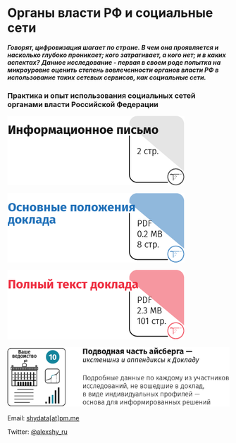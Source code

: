 # Органы власти РФ и социальные сети

__*Говорят, цифровизация шагает по стране. В чем она проявляется и насколько глубоко проникает; кого затрагивает, а кого нет; и в каких аспектах?
Данное исследование - первая в своем роде попытка на микроуровне оценить степень вовлеченности органов власти РФ в использование таких сетевых сервисов, как социальные сети.*__

<h3 style="color=#84103B;">Практика и опыт использования социальных сетей органами власти Российской Федерации</h3>

<a href="https://github.com/shydata/govnets/blob/main/press-release.md"><img src="https://github.com/shydata/govnets/blob/main/_pr-rel.png" alt="Информационное письмо, 11.11.2020"></a>

<a href="https://github.com/shydata/govnets/blob/main/govnetsreport-2020-alexshy-EXECUTIVESUMMARY.pdf"><img src="https://github.com/shydata/govnets/blob/main/_exec-summ.png" alt="Основные положения доклада"></a>

<a href="https://github.com/shydata/govnets/blob/main/govnetsreport-2020-alexshy-FULLREPORT.pdf"><img src="https://github.com/shydata/govnets/blob/main/_full-rep.png" alt="Полный текст доклада"></a>

<a href="mailto:shydata@pm.me"><img src="https://github.com/shydata/govnets/blob/main/_extensions.png" alt="Индивидуальные профили участников исследования"></a>

Email: [shydata[at]pm.me](mailto:shydata@pm.me)

Twitter: [@alexshy_ru](https://twitter.com/alexshy_ru)
